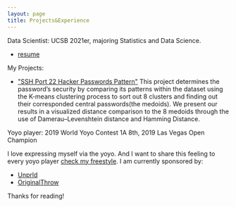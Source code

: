 ```yaml
---
layout: page
title: Projects&Experience
---
```


<p class="message">  
  Data Scientist: UCSB 2021er, majoring Statistics and Data Science. 
</p>

* [resume](https://44shu.github.io/shuyun/Shuyun%20Tang%20resume%206.6.pdf)

My Projects:
  * ["SSH Port 22 Hacker Passwords Pattern"](https://github.com/44Shu/ssh-readme)
  This project determines the password’s security by comparing its patterns within the dataset using the K-means clustering process to sort out 8 clusters and finding out their corresponded central passwords(the medoids). We present our results in a visualized distance comparison to the 8 medoids through the use of Damerau–Levenshtein distance and Hamming Distance.

<p class="message">  
  Yoyo player: 2019 World Yoyo Contest 1A 8th, 2019 Las Vegas Open Champion
</p>

  I love expressing myself via the yoyo. And I want to share this feeling to every yoyo player [check my freestyle](https://www.youtube.com/watch?v=3pSrGVuDfRk).
  I am currently sponsored by:
  * [Unprld](http://www.unprld.com/)
  * [OriginalThrow](https://shop.yoyoexpert.com/collections/original-throw)


Thanks for reading!
